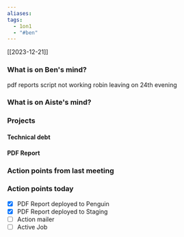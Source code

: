 ```yaml
---
aliases: 
tags:
  - 1on1
  - "#ben"
---
```

[[2023-12-21]]

### What is on Ben's mind?
 pdf reports script not working
 robin leaving on 24th evening
### What is on Aiste's mind?
### Projects
#### Technical debt
#### PDF Report
### Action points from last meeting

### Action points today
- [x] PDF Report deployed to Penguin
- [x] PDF Report deployed to Staging
- [ ] Action mailer
- [ ] Active Job
